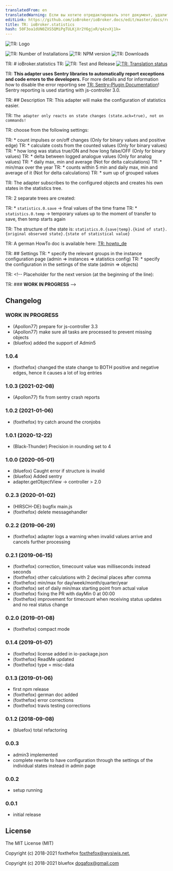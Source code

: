 ```yaml
---
translatedFrom: en
translatedWarning: Если вы хотите отредактировать этот документ, удалите поле «translationFrom», в противном случае этот документ будет снова автоматически переведен
editLink: https://github.com/ioBroker/ioBroker.docs/edit/master/docs/ru/adapterref/iobroker.statistics/README.md
title: TR: ioBroker.statistics
hash: 50F3oa1dUN0ZXS5QMiPgTULKjXr2Y6gjxR/q4zvXj1k=
---
```

![TR: Logo](../../../en/adapterref/iobroker.statistics/admin/statistics.png)

![TR: Number of Installations](http://iobroker.live/badges/statistics-stable.svg)
![TR: NPM version](http://img.shields.io/npm/v/iobroker.statistics.svg)
![TR: Downloads](https://img.shields.io/npm/dm/iobroker.statistics.svg)

TR: # ioBroker.statistics
TR: ![TR: Test and Release](https://github.com/iobroker-community-adapters/ioBroker.statistics/workflows/Test%20and%20Release/badge.svg) [![TR: Translation status](https://weblate.iobroker.net/widgets/adapters/-/statistics/svg-badge.svg)](https://weblate.iobroker.net/engage/adapters/?utm_source=widget)

TR: **This adapter uses Sentry libraries to automatically report exceptions and code errors to the developers.** For more details and for information how to disable the error reporting see [TR: Sentry-Plugin Documentation](https://github.com/ioBroker/plugin-sentry#plugin-sentry)! Sentry reporting is used starting with js-controller 3.0.

TR: ## Description
TR: This adapter will make the configuration of statistics easier.

TR: `The adapter only reacts on state changes (state.ack=true), not on commands!`

TR: choose from the following settings:

TR: * count impulses or on/off changes (Only for binary values and positive edge)
TR: * calculate costs from the counted values (Only for binary values)
TR: * how long was status true/ON and how long false/OFF (Only for binary values)
TR: * delta between logged analogue values (Only for analog values)
TR: * daily max, min and average (Not for delta calculations)
TR: * min/max over the year
TR: * counts within 5 min and daily max, min and average of it (Not for delta calculations)
TR: * sum up of grouped values

TR: The adapter subscribes to the configured objects and creates his own states in the statistics tree.

TR: 2 separate trees are created:

TR: * `statistics.0.save` -> final values of the time frame
TR: * `statistics.0.temp` -> temporary values up to the moment of transfer to save, then temp starts again

TR: The structure of the state is: `statistics.0.{save|temp}.{kind of stat}.{original observed state}.{state of statistical value}`

TR: A german HowTo doc is available here: [TR: howto_de](./doc/howto_de.md)

TR: ## Settings
TR: * specify the relevant groups in the instance configuration page (admin => instances => statistics config)
TR: * specify the configuration in the settings of the state (admin => objects)

TR: <!-- Placeholder for the next version (at the beginning of the line):

TR: ### __WORK IN PROGRESS__ -->

## Changelog
### __WORK IN PROGRESS__
* (Apollon77) prepare for js-controller 3.3
* (Apollon77) make sure all tasks are processed to prevent missing objects
* (bluefox) added the support of Admin5 

### 1.0.4
* (foxthefox) changed the state change to BOTH positive and negative edges, hence it causes a lot of log entries

### 1.0.3 (2021-02-08)
* (Apollon77) fix from sentry crash reports

### 1.0.2 (2021-01-06)
* (foxthefox) try catch around the cronjobs

### 1.0.1 (2020-12-22)
* (Black-Thunder) Precision in rounding set to 4

### 1.0.0 (2020-05-01)
* (bluefox) Caught error if structure is invalid
* (bluefox) Added sentry
* adapter.getObjectView -> controller > 2.0

### 0.2.3 (2020-01-02)
* (HIRSCH-DE) bugfix main.js
* (foxthefox) delete messagehandler

### 0.2.2 (2019-06-29)
* (foxthefox) adapter logs a warning when invalid values arrive and cancels further processing

### 0.2.1 (2019-06-15)
* (foxthefox) correction, timecount value was milliseconds instead seconds
* (foxthefox) other calculations with 2 decimal places after comma
* (foxthefox) min/max for day/week/month/quarter/year
* (foxthefox) set of daily min/max starting point from actual value
* (foxthefox) fixing the PR with dayMin 0 at 00:00
* (foxthefox) improvement for timecount when receiving status updates and no real status change

### 0.2.0 (2019-01-08)
* (foxthefox) compact mode

### 0.1.4 (2019-01-07)
* (foxthefox) license added in io-package.json
* (foxthefox) ReadMe updated
* (foxthefox) type = misc-data

### 0.1.3 (2019-01-06)
* first npm release
* (foxthefox) german doc added
* (foxthefox) error corrections
* (foxthefox) travis testing corrections

### 0.1.2 (2018-09-08)
* (bluefox) total refactoring

### 0.0.3
* admin3 implemented
* complete rewrite to have configuration through the settings of the individual states instead in admin page

### 0.0.2
* setup running

### 0.0.1
* initial release

## License

The MIT License (MIT)

Copyright (c) 2018-2021 foxthefox <foxthefox@wysiwis.net>,

Copyright (c) 2018-2021 bluefox <dogafox@gmail.com>